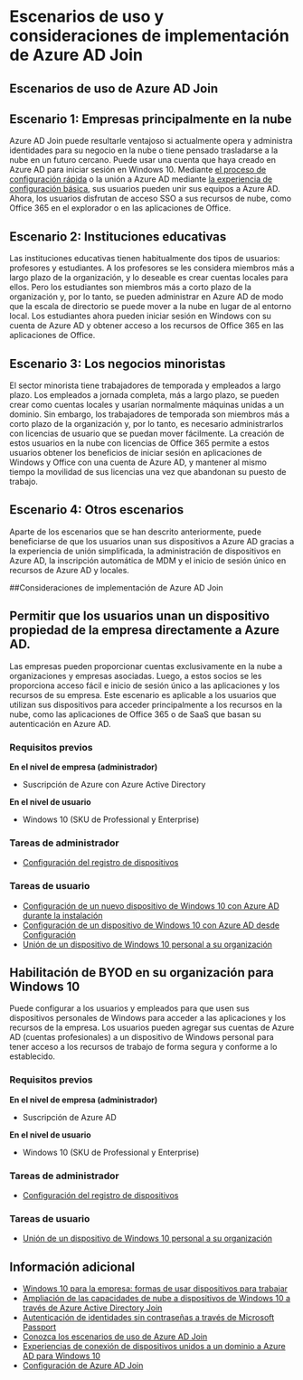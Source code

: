 <properties 
	pageTitle="Escenarios de uso y consideraciones de implementación de Azure AD Join | Microsoft Azure" 
	description="Se explica cómo los administradores pueden configurar Azure AD Join para sus usuarios finales (empleados, estudiantes, otros usuarios). También describe los distintos escenarios reales de uso de Azure AD Join." 
	services="active-directory" 
	documentationCenter="" 
	authors="femila" 
	manager="stevenpo" 
	editor=""
	tags="azure-classic-portal"/>

<tags 
	ms.service="active-directory" 
	ms.workload="identity" 
	ms.tgt_pltfrm="na" 
	ms.devlang="na" 
	ms.topic="article" 
	ms.date="11/19/2015" 
	ms.author="femila"/>

# Escenarios de uso y consideraciones de implementación de Azure AD Join 

## Escenarios de uso de Azure AD Join
Escenario 1: Empresas principalmente en la nube
--------------------------------------------------------
Azure AD Join puede resultarle ventajoso si actualmente opera y administra identidades para su negocio en la nube o tiene pensado trasladarse a la nube en un futuro cercano. Puede usar una cuenta que haya creado en Azure AD para iniciar sesión en Windows 10. Mediante [el proceso de configuración rápida](active-directory-azureadjoin-user-frx.md) o la unión a Azure AD mediante [la experiencia de configuración básica](active-directory-azureadjoin-user-upgrade.md), sus usuarios pueden unir sus equipos a Azure AD. Ahora, los usuarios disfrutan de acceso SSO a sus recursos de nube, como Office 365 en el explorador o en las aplicaciones de Office.

Escenario 2: Instituciones educativas
----------------------------------------------------------------------------------
Las instituciones educativas tienen habitualmente dos tipos de usuarios: profesores y estudiantes. A los profesores se les considera miembros más a largo plazo de la organización, y lo deseable es crear cuentas locales para ellos. Pero los estudiantes son miembros más a corto plazo de la organización y, por lo tanto, se pueden administrar en Azure AD de modo que la escala de directorio se puede mover a la nube en lugar de al entorno local. Los estudiantes ahora pueden iniciar sesión en Windows con su cuenta de Azure AD y obtener acceso a los recursos de Office 365 en las aplicaciones de Office.

Escenario 3: Los negocios minoristas
---------------------------------------------------------------------------------------
El sector minorista tiene trabajadores de temporada y empleados a largo plazo. Los empleados a jornada completa, más a largo plazo, se pueden crear como cuentas locales y usarían normalmente máquinas unidas a un dominio. Sin embargo, los trabajadores de temporada son miembros más a corto plazo de la organización y, por lo tanto, es necesario administrarlos con licencias de usuario que se puedan mover fácilmente. La creación de estos usuarios en la nube con licencias de Office 365 permite a estos usuarios obtener los beneficios de iniciar sesión en aplicaciones de Windows y Office con una cuenta de Azure AD, y mantener al mismo tiempo la movilidad de sus licencias una vez que abandonan su puesto de trabajo.

Escenario 4: Otros escenarios
------------------------------------------------------------------------------------------
Aparte de los escenarios que se han descrito anteriormente, puede beneficiarse de que los usuarios unan sus dispositivos a Azure AD gracias a la experiencia de unión simplificada, la administración de dispositivos en Azure AD, la inscripción automática de MDM y el inicio de sesión único en recursos de Azure AD y locales.


##Consideraciones de implementación de Azure AD Join

Permitir que los usuarios unan un dispositivo propiedad de la empresa directamente a Azure AD.
-----------------------------------------------------------------------------------------

Las empresas pueden proporcionar cuentas exclusivamente en la nube a organizaciones y empresas asociadas. Luego, a estos socios se les proporciona acceso fácil e inicio de sesión único a las aplicaciones y los recursos de su empresa. Este escenario es aplicable a los usuarios que utilizan sus dispositivos para acceder principalmente a los recursos en la nube, como las aplicaciones de Office 365 o de SaaS que basan su autenticación en Azure AD.

### Requisitos previos
**En el nivel de empresa (administrador)**

*	Suscripción de Azure con Azure Active Directory  

**En el nivel de usuario**

*	Windows 10 (SKU de Professional y Enterprise)

### Tareas de administrador
* [Configuración del registro de dispositivos](active-directory-azureadjoin-setup.md)

### Tareas de usuario
* [Configuración de un nuevo dispositivo de Windows 10 con Azure AD durante la instalación](active-directory-azureadjoin-user-frx.md)
* [Configuración de un dispositivo de Windows 10 con Azure AD desde Configuración](active-directory-azureadjoin-user-upgrade.md)
* [Unión de un dispositivo de Windows 10 personal a su organización](active-directory-azureadjoin-personal-device.md)
  


## Habilitación de BYOD en su organización para Windows 10
Puede configurar a los usuarios y empleados para que usen sus dispositivos personales de Windows para acceder a las aplicaciones y los recursos de la empresa. Los usuarios pueden agregar sus cuentas de Azure AD (cuentas profesionales) a un dispositivo de Windows personal para tener acceso a los recursos de trabajo de forma segura y conforme a lo establecido.

### Requisitos previos
**En el nivel de empresa (administrador)**

*	Suscripción de Azure AD

**En el nivel de usuario**

*	Windows 10 (SKU de Professional y Enterprise)


### Tareas de administrador

* [Configuración del registro de dispositivos](active-directory-azureadjoin-setup.md)

### Tareas de usuario
* [Unión de un dispositivo de Windows 10 personal a su organización](active-directory-azureadjoin-personal-device.md)


## Información adicional
* [Windows 10 para la empresa: formas de usar dispositivos para trabajar](active-directory-azureadjoin-windows10-devices-overview.md)
* [Ampliación de las capacidades de nube a dispositivos de Windows 10 a través de Azure Active Directory Join](active-directory-azureadjoin-user-upgrade.md)
* [Autenticación de identidades sin contraseñas a través de Microsoft Passport](active-directory-azureadjoin-passport.md)
* [Conozca los escenarios de uso de Azure AD Join](active-directory-azureadjoin-deployment-aadjoindirect.md)
* [Experiencias de conexión de dispositivos unidos a un dominio a Azure AD para Windows 10](active-directory-azureadjoin-devices-group-policy.md)
* [Configuración de Azure AD Join](active-directory-azureadjoin-setup.md)

<!---HONumber=AcomDC_1125_2015-->